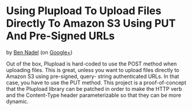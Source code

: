 
# Using Plupload To Upload Files Directly To Amazon S3 Using PUT And Pre-Signed URLs

by [Ben Nadel][bennadel] (on [Google+][googleplus])

Out of the box, Plupload is hard-coded to use the POST method when uploading files. This 
is great, unless you want to upload files directly to Amazon S3 using pre-signed, query-
string authenticated URLs. In that case, you have to use the PUT method. This project is
a proof-of-concept that the Plupload library can be patched in order to make the HTTP 
verb and the Content-Type header parameterizable so that they can be more dynamic.

[bennadel]: http://www.bennadel.com
[googleplus]: https://plus.google.com/108976367067760160494?rel=author
[plupload]: http://plupload.com
[angularjs]: http://angularjs.org
